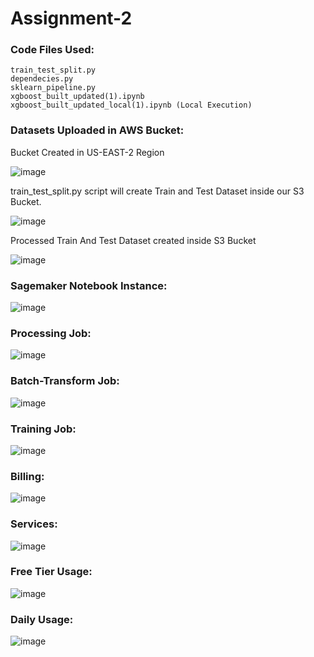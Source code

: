 # Assignment-2

### Code Files Used:
    train_test_split.py
    dependecies.py
    sklearn_pipeline.py
    xgboost_built_updated(1).ipynb
    xgboost_built_updated_local(1).ipynb (Local Execution)
    
### Datasets Uploaded in AWS Bucket:
Bucket Created in US-EAST-2 Region

![image](https://user-images.githubusercontent.com/60090421/118870361-16e44b00-b904-11eb-80af-3653788564d7.png)

train_test_split.py script will create Train and Test Dataset inside our S3 Bucket.

![image](https://user-images.githubusercontent.com/60090421/118870796-8eb27580-b904-11eb-9a80-2c91761cb48f.png)

Processed Train And Test Dataset created inside S3 Bucket

![image](https://user-images.githubusercontent.com/60090421/118871077-d933f200-b904-11eb-99d6-98030f5a5e3f.png)


### Sagemaker Notebook Instance:

![image](https://user-images.githubusercontent.com/60090421/118870614-60cd3100-b904-11eb-9256-0a07946a7823.png)

### Processing Job:

![image](https://user-images.githubusercontent.com/60090421/118871486-40ea3d00-b905-11eb-91d9-7b0f228cc43a.png)

### Batch-Transform Job:

![image](https://user-images.githubusercontent.com/60090421/118871586-53fd0d00-b905-11eb-99c3-7894fd2cdb7f.png)

### Training Job:

![image](https://user-images.githubusercontent.com/60090421/118871678-68410a00-b905-11eb-9aba-2f57c02203b6.png)

### Billing:

![image](https://user-images.githubusercontent.com/60090421/118936832-8725b780-b96a-11eb-9873-a4a301b9e7e7.png)

### Services:

![image](https://user-images.githubusercontent.com/60090421/118935289-ff8b7900-b968-11eb-886b-54a8a6e51e15.png)
 
### Free Tier Usage:

![image](https://user-images.githubusercontent.com/60090421/118935016-ac192b00-b968-11eb-9327-eb2b6e236cb3.png)

### Daily Usage:

![image](https://user-images.githubusercontent.com/60090421/118935706-71fc5900-b969-11eb-80bc-312d7edfb48a.png)






                                                                       
